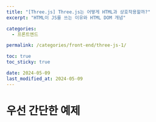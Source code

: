 ```yaml
---
title: "[Three.js] Three.js는 어떻게 HTML과 상호작용할까?"
excerpt: "HTML이 JS를 쓰는 이유와 HTML DOM 개념"

categories:
  - 프론트엔드

permalink: /categories/front-end/three-js-1/

toc: true
toc_sticky: true

date: 2024-05-09
last_modified_at: 2024-05-09
---
```


# 우선 간단한 예제
